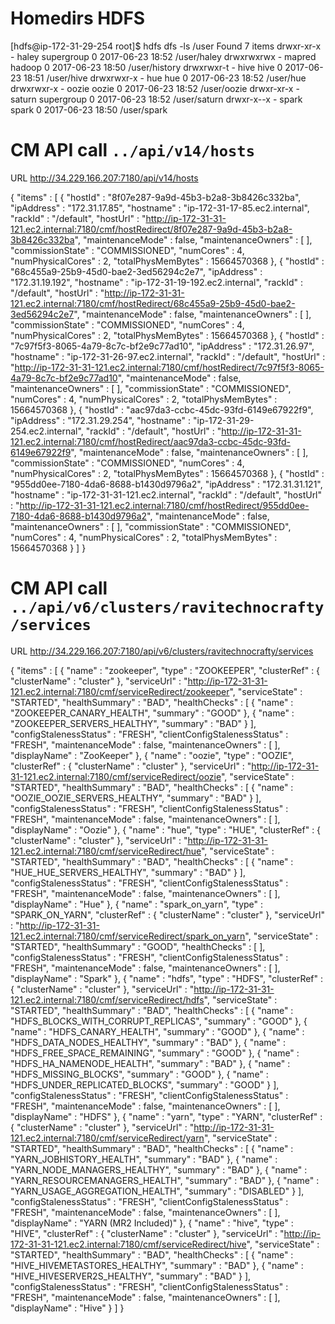 

Homedirs HDFS
==============

[hdfs@ip-172-31-29-254 root]$ hdfs dfs -ls /user
Found 7 items
drwxr-xr-x   - haley  supergroup          0 2017-06-23 18:52 /user/haley
drwxrwxrwx   - mapred hadoop              0 2017-06-23 18:50 /user/history
drwxrwxr-t   - hive   hive                0 2017-06-23 18:51 /user/hive
drwxrwxr-x   - hue    hue                 0 2017-06-23 18:52 /user/hue
drwxrwxr-x   - oozie  oozie               0 2017-06-23 18:52 /user/oozie
drwxr-xr-x   - saturn supergroup          0 2017-06-23 18:52 /user/saturn
drwxr-x--x   - spark  spark               0 2017-06-23 18:50 /user/spark



CM API call `../api/v14/hosts` 
==============================

URL http://34.229.166.207:7180/api/v14/hosts

{
  "items" : [ {
    "hostId" : "8f07e287-9a9d-45b3-b2a8-3b8426c332ba",
    "ipAddress" : "172.31.17.85",
    "hostname" : "ip-172-31-17-85.ec2.internal",
    "rackId" : "/default",
    "hostUrl" : "http://ip-172-31-31-121.ec2.internal:7180/cmf/hostRedirect/8f07e287-9a9d-45b3-b2a8-3b8426c332ba",
    "maintenanceMode" : false,
    "maintenanceOwners" : [ ],
    "commissionState" : "COMMISSIONED",
    "numCores" : 4,
    "numPhysicalCores" : 2,
    "totalPhysMemBytes" : 15664570368
  }, {
    "hostId" : "68c455a9-25b9-45d0-bae2-3ed56294c2e7",
    "ipAddress" : "172.31.19.192",
    "hostname" : "ip-172-31-19-192.ec2.internal",
    "rackId" : "/default",
    "hostUrl" : "http://ip-172-31-31-121.ec2.internal:7180/cmf/hostRedirect/68c455a9-25b9-45d0-bae2-3ed56294c2e7",
    "maintenanceMode" : false,
    "maintenanceOwners" : [ ],
    "commissionState" : "COMMISSIONED",
    "numCores" : 4,
    "numPhysicalCores" : 2,
    "totalPhysMemBytes" : 15664570368
  }, {
    "hostId" : "7c97f5f3-8065-4a79-8c7c-bf2e9c77ad10",
    "ipAddress" : "172.31.26.97",
    "hostname" : "ip-172-31-26-97.ec2.internal",
    "rackId" : "/default",
    "hostUrl" : "http://ip-172-31-31-121.ec2.internal:7180/cmf/hostRedirect/7c97f5f3-8065-4a79-8c7c-bf2e9c77ad10",
    "maintenanceMode" : false,
    "maintenanceOwners" : [ ],
    "commissionState" : "COMMISSIONED",
    "numCores" : 4,
    "numPhysicalCores" : 2,
    "totalPhysMemBytes" : 15664570368
  }, {
    "hostId" : "aac97da3-ccbc-45dc-93fd-6149e67922f9",
    "ipAddress" : "172.31.29.254",
    "hostname" : "ip-172-31-29-254.ec2.internal",
    "rackId" : "/default",
    "hostUrl" : "http://ip-172-31-31-121.ec2.internal:7180/cmf/hostRedirect/aac97da3-ccbc-45dc-93fd-6149e67922f9",
    "maintenanceMode" : false,
    "maintenanceOwners" : [ ],
    "commissionState" : "COMMISSIONED",
    "numCores" : 4,
    "numPhysicalCores" : 2,
    "totalPhysMemBytes" : 15664570368
  }, {
    "hostId" : "955dd0ee-7180-4da6-8688-b1430d9796a2",
    "ipAddress" : "172.31.31.121",
    "hostname" : "ip-172-31-31-121.ec2.internal",
    "rackId" : "/default",
    "hostUrl" : "http://ip-172-31-31-121.ec2.internal:7180/cmf/hostRedirect/955dd0ee-7180-4da6-8688-b1430d9796a2",
    "maintenanceMode" : false,
    "maintenanceOwners" : [ ],
    "commissionState" : "COMMISSIONED",
    "numCores" : 4,
    "numPhysicalCores" : 2,
    "totalPhysMemBytes" : 15664570368
  } ]
}




CM API call `../api/v6/clusters/ravitechnocrafty/services`
======================================================



URL http://34.229.166.207:7180/api/v6/clusters/ravitechnocrafty/services


{
  "items" : [ {
    "name" : "zookeeper",
    "type" : "ZOOKEEPER",
    "clusterRef" : {
      "clusterName" : "cluster"
    },
    "serviceUrl" : "http://ip-172-31-31-121.ec2.internal:7180/cmf/serviceRedirect/zookeeper",
    "serviceState" : "STARTED",
    "healthSummary" : "BAD",
    "healthChecks" : [ {
      "name" : "ZOOKEEPER_CANARY_HEALTH",
      "summary" : "GOOD"
    }, {
      "name" : "ZOOKEEPER_SERVERS_HEALTHY",
      "summary" : "BAD"
    } ],
    "configStalenessStatus" : "FRESH",
    "clientConfigStalenessStatus" : "FRESH",
    "maintenanceMode" : false,
    "maintenanceOwners" : [ ],
    "displayName" : "ZooKeeper"
  }, {
    "name" : "oozie",
    "type" : "OOZIE",
    "clusterRef" : {
      "clusterName" : "cluster"
    },
    "serviceUrl" : "http://ip-172-31-31-121.ec2.internal:7180/cmf/serviceRedirect/oozie",
    "serviceState" : "STARTED",
    "healthSummary" : "BAD",
    "healthChecks" : [ {
      "name" : "OOZIE_OOZIE_SERVERS_HEALTHY",
      "summary" : "BAD"
    } ],
    "configStalenessStatus" : "FRESH",
    "clientConfigStalenessStatus" : "FRESH",
    "maintenanceMode" : false,
    "maintenanceOwners" : [ ],
    "displayName" : "Oozie"
  }, {
    "name" : "hue",
    "type" : "HUE",
    "clusterRef" : {
      "clusterName" : "cluster"
    },
    "serviceUrl" : "http://ip-172-31-31-121.ec2.internal:7180/cmf/serviceRedirect/hue",
    "serviceState" : "STARTED",
    "healthSummary" : "BAD",
    "healthChecks" : [ {
      "name" : "HUE_HUE_SERVERS_HEALTHY",
      "summary" : "BAD"
    } ],
    "configStalenessStatus" : "FRESH",
    "clientConfigStalenessStatus" : "FRESH",
    "maintenanceMode" : false,
    "maintenanceOwners" : [ ],
    "displayName" : "Hue"
  }, {
    "name" : "spark_on_yarn",
    "type" : "SPARK_ON_YARN",
    "clusterRef" : {
      "clusterName" : "cluster"
    },
    "serviceUrl" : "http://ip-172-31-31-121.ec2.internal:7180/cmf/serviceRedirect/spark_on_yarn",
    "serviceState" : "STARTED",
    "healthSummary" : "GOOD",
    "healthChecks" : [ ],
    "configStalenessStatus" : "FRESH",
    "clientConfigStalenessStatus" : "FRESH",
    "maintenanceMode" : false,
    "maintenanceOwners" : [ ],
    "displayName" : "Spark"
  }, {
    "name" : "hdfs",
    "type" : "HDFS",
    "clusterRef" : {
      "clusterName" : "cluster"
    },
    "serviceUrl" : "http://ip-172-31-31-121.ec2.internal:7180/cmf/serviceRedirect/hdfs",
    "serviceState" : "STARTED",
    "healthSummary" : "BAD",
    "healthChecks" : [ {
      "name" : "HDFS_BLOCKS_WITH_CORRUPT_REPLICAS",
      "summary" : "GOOD"
    }, {
      "name" : "HDFS_CANARY_HEALTH",
      "summary" : "GOOD"
    }, {
      "name" : "HDFS_DATA_NODES_HEALTHY",
      "summary" : "BAD"
    }, {
      "name" : "HDFS_FREE_SPACE_REMAINING",
      "summary" : "GOOD"
    }, {
      "name" : "HDFS_HA_NAMENODE_HEALTH",
      "summary" : "BAD"
    }, {
      "name" : "HDFS_MISSING_BLOCKS",
      "summary" : "GOOD"
    }, {
      "name" : "HDFS_UNDER_REPLICATED_BLOCKS",
      "summary" : "GOOD"
    } ],
    "configStalenessStatus" : "FRESH",
    "clientConfigStalenessStatus" : "FRESH",
    "maintenanceMode" : false,
    "maintenanceOwners" : [ ],
    "displayName" : "HDFS"
  }, {
    "name" : "yarn",
    "type" : "YARN",
    "clusterRef" : {
      "clusterName" : "cluster"
    },
    "serviceUrl" : "http://ip-172-31-31-121.ec2.internal:7180/cmf/serviceRedirect/yarn",
    "serviceState" : "STARTED",
    "healthSummary" : "BAD",
    "healthChecks" : [ {
      "name" : "YARN_JOBHISTORY_HEALTH",
      "summary" : "BAD"
    }, {
      "name" : "YARN_NODE_MANAGERS_HEALTHY",
      "summary" : "BAD"
    }, {
      "name" : "YARN_RESOURCEMANAGERS_HEALTH",
      "summary" : "BAD"
    }, {
      "name" : "YARN_USAGE_AGGREGATION_HEALTH",
      "summary" : "DISABLED"
    } ],
    "configStalenessStatus" : "FRESH",
    "clientConfigStalenessStatus" : "FRESH",
    "maintenanceMode" : false,
    "maintenanceOwners" : [ ],
    "displayName" : "YARN (MR2 Included)"
  }, {
    "name" : "hive",
    "type" : "HIVE",
    "clusterRef" : {
      "clusterName" : "cluster"
    },
    "serviceUrl" : "http://ip-172-31-31-121.ec2.internal:7180/cmf/serviceRedirect/hive",
    "serviceState" : "STARTED",
    "healthSummary" : "BAD",
    "healthChecks" : [ {
      "name" : "HIVE_HIVEMETASTORES_HEALTHY",
      "summary" : "BAD"
    }, {
      "name" : "HIVE_HIVESERVER2S_HEALTHY",
      "summary" : "BAD"
    } ],
    "configStalenessStatus" : "FRESH",
    "clientConfigStalenessStatus" : "FRESH",
    "maintenanceMode" : false,
    "maintenanceOwners" : [ ],
    "displayName" : "Hive"
  } ]
}